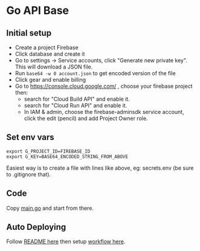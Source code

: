 # Go API Base

## Initial setup

* Create a project Firebase
* Click database and create it
* Go to settings -> Service accounts, click "Generate new private key". This will download a JSON file. 
* Run `base64 -w 0 account.json` to get encoded version of the file
* Click gear and enable billing
* Go to https://console.cloud.google.com/ , choose your firebase project then:
  * search for "Cloud Build API" and enable it.
  * search for "Cloud Run API" and enable it.
  * In IAM & admin, choose the firebase-adminsdk service account, click the edit (pencil) and add Project Owner role.

## Set env vars

```
export G_PROJECT_ID=FIREBASE_ID
export G_KEY=BASE64_ENCODED_STRING_FROM_ABOVE
```

Easiest way is to create a file with lines like above, eg: secrets.env (be sure to .gitignore that). 

## Code

Copy [main.go](example/main.go) and start from there.

## Auto Deploying

Follow [README here](https://github.com/GoogleCloudPlatform/github-actions/tree/master/example-workflows) then
setup [workflow here](https://github.com/GoogleCloudPlatform/github-actions/tree/master/example-workflows/cloud-run).
